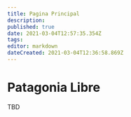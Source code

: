 ```yaml
---
title: Pagina Principal
description: 
published: true
date: 2021-03-04T12:57:35.354Z
tags: 
editor: markdown
dateCreated: 2021-03-04T12:36:58.869Z
---
```


# Patagonia Libre

TBD